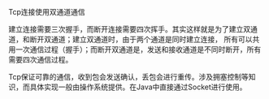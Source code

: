 Tcp连接使用双通道通信

建立连接需要三次握手，而断开连接需要四次挥手。其实这样就是为了建立双通道，和断开双通道；建立双通道时，由于两个通道是同时建立连接，
所有可以共用一次通信过程（握手）；而断开双通道是，发送和接收通道是不同时断开，所有需要四次通信过程。

Tcp保证可靠的通信，收到包会发送确认，丢包会进行重传。涉及拥塞控制等知识，而具体实现一般由操作系统提供。在Java中直接通过Socket进行使用。